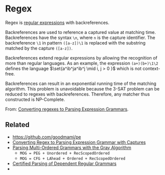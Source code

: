 # Regex

Regex is [regular expressions](Regular%20expressions.md) with backreferences.

Backreferences are used to reference a captured value at matching time. Backreferences have the syntax `\n`, where `n` is the capture identifier. The backreference `\1` in pattern `([a-z])\1` is replaced with the substring matched by the capture `([a-z])`.

Backreferences extend regular expressions by allowing the recognition of more than regular languages. As an example, the expression `(a+)(b+)\1\2` defines the language $\set{a^ib^ja^ib^j \mid i, j > 0 }$ which is not context-free.

Backreferences can result in an exponential running time of the matching algorithm. This problem is unavoidable because the 3-SAT problem can be reduced to regexes with backreferences. Therefore, any matcher thus constructed is NP-Complete.

From: [Converting regexes to Parsing Expression Grammars](https://www.inf.puc-rio.br/~roberto/docs/ry10-01.pdf).

## Related

- https://github.com/goodmami/pe
- [Converting Regex to Parsing Expression Grammar with Captures](https://repository.lib.ncsu.edu/bitstream/handle/1840.20/38685/etd.pdf?sequence=1)
- [Parsing Multi-Ordered Grammars with the Gray Algorithm](https://npapoylias.gitlab.io/lands-project/Multi-Ordered-Grammars-Gray-Algorithm-Papoulias-PeerJ-PrePrint.pdf)
  - `MOG = PEG + Unordered + RecScopedOrdered`
  - `MOG = CFG + LAhead + Ordered + RecScopedOrdered`
- [Certified Parsing of Dependent Regular Grammars](https://goto.ucsd.edu/~john/files/depgrammars.pdf)
- 
